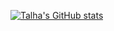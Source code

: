 [![Talha's GitHub stats](https://github-readme-stats.vercel.app/api?username=talha-amin)](https://github.com/talha-amin/github-readme-stats)
